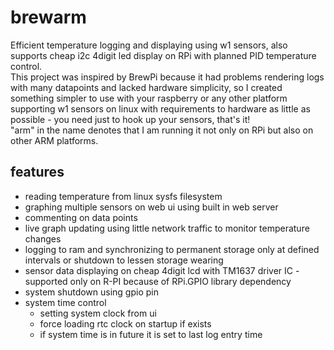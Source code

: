 # brewarm
Efficient temperature logging and displaying using w1 sensors, also supports cheap i2c 4digit led display on RPi with planned PID temperature control.  
This project was inspired by BrewPi because it had problems rendering logs with many datapoints and lacked hardware simplicity, so I created something simpler to use with your raspberry or any other platform supporting w1 sensors on linux with requirements to hardware as little as possible - you need just to hook up your sensors, that's it!  
"arm" in the name denotes that I am running it not only on RPi but also on other ARM platforms.

## features
* reading temperature from linux sysfs filesystem
* graphing multiple sensors on web ui using built in web server
* commenting on data points
* live graph updating using little network traffic to monitor temperature changes
* logging to ram and synchronizing to permanent storage only at defined intervals or shutdown to lessen storage wearing
* sensor data displaying on cheap 4digit lcd with TM1637 driver IC - supported only on R-PI because of RPi.GPIO library dependency
* system shutdown using gpio pin
* system time control
  * setting system clock from ui
  * force loading rtc clock on startup if exists
  * if system time is in future it is set to last log entry time
